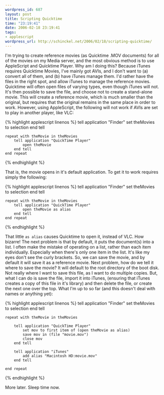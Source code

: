 ```yaml
--- 
wordpress_id: 687
layout: post
title: Scripting Quicktime
time: "23:19:41"
date: 2006-02-18 23:19:41
tags: 
- applescript
wordpress_url: http://schinckel.net/2006/02/18/scripting-quicktime/
---
```

I'm trying to create reference movies (as Quicktime .MOV documents) for all of the movies on my Media server, and the most obvious method is to use AppleScript and Quicktime Player. Why am I doing this? Because iTunes requires Quicktime Movies, I've mainly got AVIs, and I don't want to (a) convert all of them, and (b) have iTunes manage them. I'd rather have the files in the right spot, and allow iTunes to manage the reference movies. Quicktime will often open files of varying types, even though iTunes will not. It's then possible to save the file, and choose not to create a stand-alone movie. This will create a reference movie, which is much smaller than the original, but requires that the original remains in the same place in order to work.  However, using AppleScript, the following will not work if AVIs are set to play in another player, like VLC: 
    
    
{% highlight applescript linenos %}
    tell application "Finder"
    	set theMovies to selection
    end tell
    
    repeat with theMovie in theMovies
    	tell application "QuickTime Player"
    		open theMovie
    	end tell
    end repeat
{% endhighlight %}
    
    

That is, the movie opens in it's default application. To get it to work requires simply the following: 
    
    
{% highlight applescript linenos %}
    tell application "Finder"
    	set theMovies to selection
    end tell
    
    repeat with theMovie in theMovies
    	tell application "QuickTime Player"
    		open theMovie as alias
    	end tell
    end repeat
{% endhighlight %}
    
    

That little `as alias` causes Quicktime to open it, instead of VLC. How bizarre! The next problem is that by default, it puts the document(s) into a list. I often make the mistake of operating on a list, rather than each item individually. Especially when there's only one item in the list. It's like my eyes don't see the curly brackets. So, we can save the movie, and by default it will save it as a reference movie. Next problem, how do we tell it where to save the movie? It will default to the root directory of the boot disk. Not really where I want to save this file, as I want to do multiple copies. But, what I can do is save the file, import it into iTunes, (ensuring that iTunes creates a copy of this file in it's library) and then delete the file, or create the next one over the top. What I'm up to so far (and this doesn't deal with names or anything yet): 
    
    
{% highlight applescript linenos %}
    tell application "Finder"
    	set theMovies to selection
    end tell
    
    repeat with theMovie in theMovies
    
    	tell application "QuickTime Player"
    		set mov to first item of (open theMovie as alias)
    		save mov in (file "movie.mov")
    		close mov
    	end tell
        
    	tell application "iTunes"
    		add alias "Macintosh HD:movie.mov"
    	end tell
        
    end repeat
{% endhighlight %}
    

More later. Sleep time now. 
